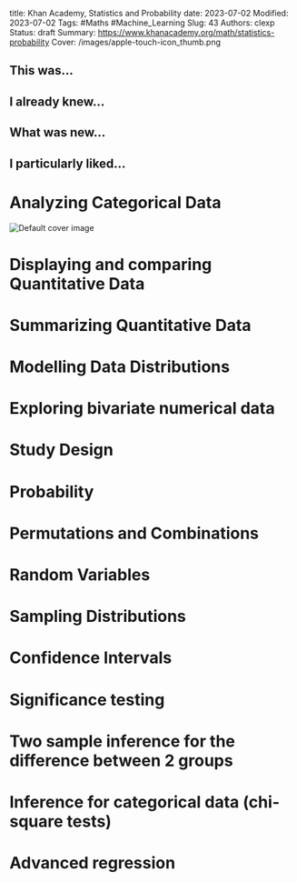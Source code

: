 title: Khan Academy, Statistics and Probability
date: 2023-07-02
Modified: 2023-07-02
Tags: #Maths #Machine_Learning 
Slug: 43
Authors: clexp
Status: draft
Summary: 
https://www.khanacademy.org/math/statistics-probability
Cover: /images/apple-touch-icon_thumb.png


## This was...

## I already knew...

## What was new...

## I particularly liked... 

# Analyzing Categorical Data

![Default cover image](/images/apple-touch-icon.png)


# Displaying and comparing Quantitative Data
# Summarizing Quantitative Data
# Modelling Data Distributions
# Exploring bivariate numerical data
# Study Design
# Probability
# Permutations and Combinations
# Random Variables
# Sampling Distributions
# Confidence Intervals
# Significance testing
# Two sample inference for the difference between 2 groups
# Inference for categorical data (chi-square tests)
# Advanced regression
